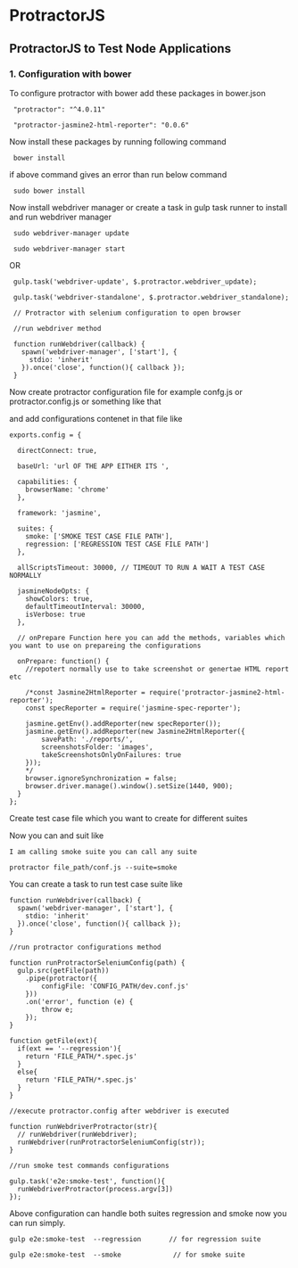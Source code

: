 # ProtractorJS
## ProtractorJS to Test Node Applications

### 1. Configuration with bower

To configure protractor with bower add these packages in bower.json
     
     "protractor": "^4.0.11"
     
     "protractor-jasmine2-html-reporter": "0.0.6"

Now install these packages by running following command

     bower install

if above command gives an error than run below command

     sudo bower install
     
Now install webdriver manager or create a task in gulp task runner to install and run webdriver manager

     sudo webdriver-manager update
     
     sudo webdriver-manager start


OR

     gulp.task('webdriver-update', $.protractor.webdriver_update);

     gulp.task('webdriver-standalone', $.protractor.webdriver_standalone);

     // Protractor with selenium configuration to open browser

     //run webdriver method
     
     function runWebdriver(callback) {
       spawn('webdriver-manager', ['start'], {
         stdio: 'inherit'
       }).once('close', function(){ callback });
     }
     
     
Now create protractor configuration file for example confg.js or protractor.config.js or something like that

and add configurations contenet in that file like


    exports.config = {

      directConnect: true,

      baseUrl: 'url OF THE APP EITHER ITS ',

      capabilities: {
        browserName: 'chrome'
      },

      framework: 'jasmine',

      suites: {
        smoke: ['SMOKE TEST CASE FILE PATH'],
        regression: ['REGRESSION TEST CASE FILE PATH']
      },

      allScriptsTimeout: 30000, // TIMEOUT TO RUN A WAIT A TEST CASE NORMALLY

      jasmineNodeOpts: {
        showColors: true,
        defaultTimeoutInterval: 30000,
        isVerbose: true
      },
      
      // onPrepare Function here you can add the methods, variables which you want to use on prepareing the configurations
      
      onPrepare: function() {
        //repotert normally use to take screenshot or genertae HTML report etc
         
        /*const Jasmine2HtmlReporter = require('protractor-jasmine2-html-reporter'); 
        const specReporter = require('jasmine-spec-reporter');

        jasmine.getEnv().addReporter(new specReporter());
        jasmine.getEnv().addReporter(new Jasmine2HtmlReporter({
            savePath: './reports/',
            screenshotsFolder: 'images',
            takeScreenshotsOnlyOnFailures: true
        }));
        */
        browser.ignoreSynchronization = false;
        browser.driver.manage().window().setSize(1440, 900);
      }
    };


Create test case file which you want to create for different suites

Now you can and suit like

    I am calling smoke suite you can call any suite 
    
    protractor file_path/conf.js --suite=smoke

You can create a task to run test case suite like


    function runWebdriver(callback) {
      spawn('webdriver-manager', ['start'], {
        stdio: 'inherit'
      }).once('close', function(){ callback });
    }

    //run protractor configurations method

    function runProtractorSeleniumConfig(path) {
      gulp.src(getFile(path))
        .pipe(protractor({
            configFile: 'CONFIG_PATH/dev.conf.js'
        }))
        .on('error', function (e) {
            throw e;
        });
    }

    function getFile(ext){
      if(ext == '--regression'){
        return 'FILE_PATH/*.spec.js'
      }
      else{
        return 'FILE_PATH/*.spec.js'
      }
    }
    
    //execute protractor.config after webdriver is executed
  
    function runWebdriverProtractor(str){
      // runWebdriver(runWebdriver);
      runWebdriver(runProtractorSeleniumConfig(str));
    }

    //run smoke test commands configurations
    
    gulp.task('e2e:smoke-test', function(){
      runWebdriverProtractor(process.argv[3])
    });


Above configuration can handle both suites regression and smoke now you can run simply.


    gulp e2e:smoke-test  --regression       // for regression suite
    
    gulp e2e:smoke-test  --smoke             // for smoke suite
    
    
    
